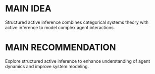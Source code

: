 # MAIN IDEA
Structured active inference combines categorical systems theory with active inference to model complex agent interactions.

# MAIN RECOMMENDATION
Explore structured active inference to enhance understanding of agent dynamics and improve system modeling.

